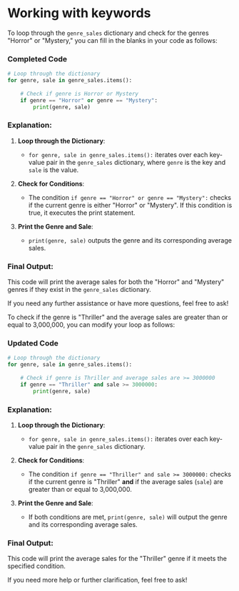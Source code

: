 # Working with keywords

To loop through the `genre_sales` dictionary and check for the genres "Horror" or "Mystery," you can fill in the blanks in your code as follows:

### Completed Code

```python
# Loop through the dictionary
for genre, sale in genre_sales.items():
  
    # Check if genre is Horror or Mystery
    if genre == "Horror" or genre == "Mystery":
        print(genre, sale)
```

### Explanation:

1. **Loop through the Dictionary**:
   - `for genre, sale in genre_sales.items():` iterates over each key-value pair in the `genre_sales` dictionary, where `genre` is the key and `sale` is the value.

2. **Check for Conditions**:
   - The condition `if genre == "Horror" or genre == "Mystery":` checks if the current genre is either "Horror" or "Mystery". If this condition is true, it executes the print statement.

3. **Print the Genre and Sale**:
   - `print(genre, sale)` outputs the genre and its corresponding average sales.

### Final Output:
This code will print the average sales for both the "Horror" and "Mystery" genres if they exist in the `genre_sales` dictionary.

If you need any further assistance or have more questions, feel free to ask!


To check if the genre is "Thriller" and the average sales are greater than or equal to 3,000,000, you can modify your loop as follows:

### Updated Code

```python
# Loop through the dictionary
for genre, sale in genre_sales.items():
  
    # Check if genre is Thriller and average sales are >= 3000000
    if genre == "Thriller" and sale >= 3000000:
        print(genre, sale)
```

### Explanation:

1. **Loop through the Dictionary**:
   - `for genre, sale in genre_sales.items():` iterates over each key-value pair in the `genre_sales` dictionary.

2. **Check for Conditions**:
   - The condition `if genre == "Thriller" and sale >= 3000000:` checks if the current genre is "Thriller" **and** if the average sales (`sale`) are greater than or equal to 3,000,000.

3. **Print the Genre and Sale**:
   - If both conditions are met, `print(genre, sale)` will output the genre and its corresponding average sales.

### Final Output:
This code will print the average sales for the "Thriller" genre if it meets the specified condition.

If you need more help or further clarification, feel free to ask!
